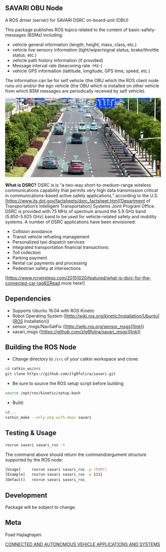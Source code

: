 ## SAVARI OBU Node

A ROS driver (server) for SAVARI DSRC on-board-unit (OBU)

This package publishes ROS topics related to the content of basic-safety-messages (BSMs) including:
 
- vehicle general information (length, height, mass, class, etc.)
- vehicle live sensory information (light/wiper/signal status, brake/throttle status, etc.)
- vehicle path history information (if provided)
- Message interval rate (beaconing rate -Hz-)
- vehicle GPS information (lattitude, longitude, GPS time, speed, etc.)

The information can be for self vehicle (the OBU which the ROS client node runs on) and/or the ego vehicle (the OBU which is installed on other vehicle from which BSM messages are periodically received by self vehicle). 

<p align="center">
  <img src="/image/Header.jpg">
</p>

**What is DSRC?**
DSRC is is “a two-way short-to-medium-range wireless communications capability that permits very high data transmission critical in communications-based active safety applications,” according to the U.S. [https://www.its.dot.gov/factsheets/dsrc_factsheet.htm][Department of Transportation’s Intelligent Transportation] Systems Joint Program Office. DSRC is provided with 75 MHz of spectrum around the 5.9 GHz band (5.850-5.925 GHz) band to be used for vehicle-related safety and mobility systems. A number of DSRC applications have been envisioned:

* Collision avoidance
* Transit vehicle refueling management
* Personalized taxi dispatch services
* Integrated transportation financial transactions:
* Toll collection
* Parking payment
* Rental car payments and processing
* Pedestrian safety at intersections

[https://www.rcrwireless.com/20151020/featured/what-is-dsrc-for-the-connected-car-tag6][Read more here!]

## Dependencies

* Supports Ubuntu 16.04 with ROS Kinetic
* Robot Operating System ([http://wiki.ros.org/kinetic/Installation/Ubuntu][ROS Installation])
* sensor_msgs/NavSatFix ([http://wiki.ros.org/sensor_msgs][link])
* savari_msgs ([https://github.com/zlg9folira/savari_msgs][link])

## Building the ROS Node

* Change directory to `/src` of your catkin workspace and clone:
```sh
cd catkin_ws/src
git clone https://github.com/zlg9folira/savari.git
```
* Be sure to source the ROS setup script before building
```sh
source /opt/ros/kinetic/setup.bash
```
* Build: 
```sh
cd ..
catkin_make --only-pkg-with-deps savari
```

## Testing & Usage 

```sh
rosrun savari savari_ros -h
```

The command above should return the command/argument structure supported by the ROS node:

```sh
[Usage]		rosrun savari savari_ros -p [PORT]
[Example]	rosrun savari savari_ros -p 1111
[Default]	rosrun savari savari_ros
```

## Development

Package will be subject to change.


## Meta

Foad Hajiaghajani

[CONNECTED AND AUTONOMOUS VEHICLE APPLICATIONS AND SYSTEMS](https://www.linkedin.com/in/foadhajiaghajani)


